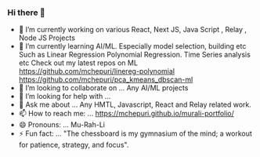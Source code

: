 ### Hi there 👋


- 🔭 I’m currently working on various React, Next JS, Java Script , Relay , Node JS Projects
- 🌱 I’m currently learning AI/ML. Especially model selection, building etc
   Such as
     Linear Regression
     Polynomial Regression.
     Time Series analysis
     etc
     Check out my latest repos on ML
     https://github.com/mchepuri/linereg-polynomial
     https://github.com/mchepuri/pca_kmeans_dbscan-ml
- 👯 I’m looking to collaborate on ...
    Any AI/ML projects
- 🤔 I’m looking for help with ...
- 💬 Ask me about ...
    Any HMTL, Javascript, React and Relay related work.
- 📫 How to reach me: ...
    https://mchepuri.github.io/murali-portfolio/
- 😄 Pronouns: ...
    Mu-Rah-Li
- ⚡ Fun fact: ...
   "The chessboard is my gymnasium of the mind; a workout for patience, strategy, and focus".

